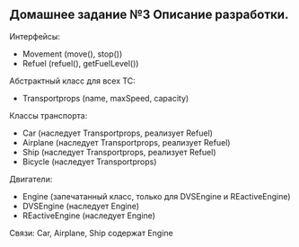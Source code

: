 Домашнее задание №3
Описание разработки.
------------------------------

Интерфейсы:
- Movement (move(), stop())
- Refuel (refuel(), getFuelLevel())

Абстрактный класс для всех ТС:
- Transportprops (name, maxSpeed, capacity)

Классы транспорта:
- Car (наследует Transportprops, реализует Refuel)
- Airplane (наследует Transportprops, реализует Refuel) 
- Ship (наследует Transportprops, реализует Refuel)
- Bicycle (наследует Transportprops)

Двигатели:
- Engine (запечатанный класс, только для DVSEngine и REactiveEngine)
- DVSEngine (наследует Engine)
- REactiveEngine (наследует Engine)

Связи:
Car, Airplane, Ship содержат Engine
